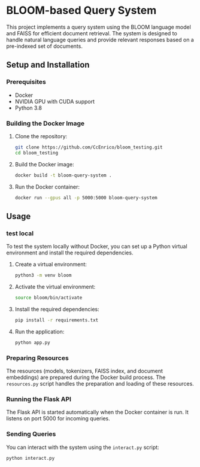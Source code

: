 # BLOOM-based Query System

This project implements a query system using the BLOOM language model and FAISS for efficient document retrieval. The system is designed to handle natural language queries and provide relevant responses based on a pre-indexed set of documents.

## Setup and Installation

### Prerequisites

- Docker
- NVIDIA GPU with CUDA support
- Python 3.8

### Building the Docker Image

1. Clone the repository:
    ```sh
    git clone https://github.com/CcEnrico/bloom_testing.git
    cd bloom_testing
    ```

2. Build the Docker image:
    ```sh
    docker build -t bloom-query-system .
    ```

3. Run the Docker container:
    ```sh
    docker run --gpus all -p 5000:5000 bloom-query-system
    ```

## Usage

### test local

To test the system locally without Docker, you can set up a Python virtual environment and install the required dependencies.

1. Create a virtual environment:
    ```sh
    python3 -m venv bloom
    ```

2. Activate the virtual environment:
    ```sh
    source bloom/bin/activate
    ```

3. Install the required dependencies:
    ```sh
    pip install -r requirements.txt
    ```

4. Run the application:
    ```sh
    python app.py
    ```

### Preparing Resources

The resources (models, tokenizers, FAISS index, and document embeddings) are prepared during the Docker build process. The `resources.py` script handles the preparation and loading of these resources.

### Running the Flask API

The Flask API is started automatically when the Docker container is run. It listens on port 5000 for incoming queries.

### Sending Queries

You can interact with the system using the `interact.py` script:

```sh
python interact.py
```